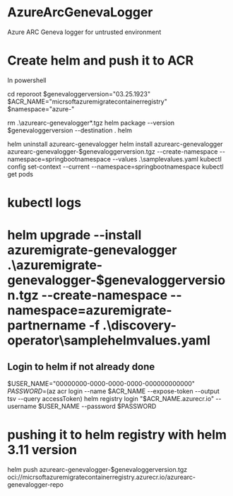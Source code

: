 # AzureArcGenevaLogger
Azure ARC Geneva logger for untrusted environment

# Create helm and push it to ACR
In powershell 

cd reporoot
$genevaloggerversion="03.25.1923"
$ACR_NAME="micrsoftazuremigratecontainerregistry"
$namespace="azure-"

rm .\azurearc-genevalogger*.tgz
helm package --version $genevaloggerversion --destination . helm

helm uninstall azurearc-genevalogger
  helm install  azurearc-genevalogger azurearc-genevalogger-$genevaloggerversion.tgz  --create-namespace  --namespace=springbootnamespace --values .\samplevalues.yaml
kubectl config set-context --current --namespace=springbootnamespace
kubectl get pods
# kubectl logs 

# helm upgrade --install  azuremigrate-genevalogger .\azuremigrate-genevalogger-$genevaloggerversion.tgz  --create-namespace  --namespace=azuremigrate-partnername -f .\discovery-operator\samplehelmvalues.yaml



## Login to helm if not already done
 $USER_NAME="00000000-0000-0000-0000-000000000000"
 $PASSWORD=$(az acr login --name $ACR_NAME --expose-token --output tsv --query accessToken)
 helm registry login "$ACR_NAME.azurecr.io"  --username $USER_NAME  --password $PASSWORD

# pushing it to helm registry with helm 3.11 version
 helm push azurearc-genevalogger-$genevaloggerversion.tgz oci://micrsoftazuremigratecontainerregistry.azurecr.io/azurearc-genevalogger-repo
 
